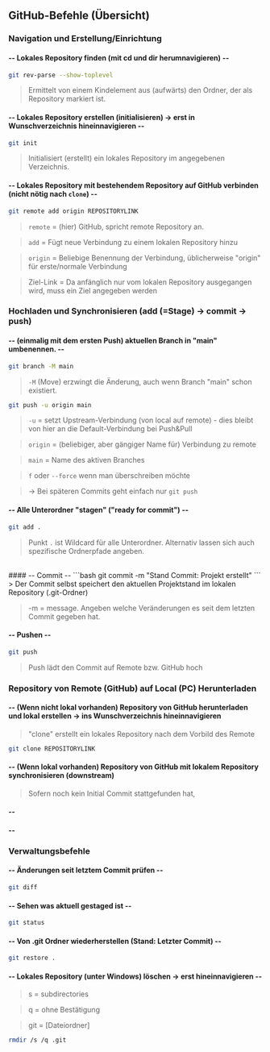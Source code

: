 ## GitHub-Befehle (Übersicht)

### Navigation und Erstellung/Einrichtung

#### -- Lokales Repository finden (mit cd und dir herumnavigieren) --
```bash
git rev-parse --show-toplevel
```
> Ermittelt von einem Kindelement aus (aufwärts) den Ordner, der als Repository markiert ist. 

#### -- Lokales Repository erstellen (initialisieren) -> erst in Wunschverzeichnis hineinnavigieren --
```bash
git init
```
> Initialisiert (erstellt) ein lokales Repository im angegebenen Verzeichnis.

#### -- Lokales Repository mit bestehendem Repository auf GitHub verbinden (nicht nötig nach `clone`) --
```bash
git remote add origin REPOSITORYLINK
```
> `remote` = (hier) GitHub, spricht remote Repository an.

> `add` = Fügt neue Verbindung zu einem lokalen Repository hinzu

> `origin` = Beliebige Benennung der Verbindung, üblicherweise "origin" für erste/normale Verbindung

> Ziel-Link = Da anfänglich nur vom lokalen Repository ausgegangen wird, muss ein Ziel angegeben werden

### Hochladen und Synchronisieren (add (=Stage) -> commit -> push)

#### -- (einmalig mit dem ersten Push) aktuellen Branch in "main" umbenennen. --
```bash
git branch -M main
```
> `-M` (Move) erzwingt die Änderung, auch wenn Branch "main" schon existiert.
```bash
git push -u origin main
```
> `-u` = setzt Upstream-Verbindung (von local auf remote) - dies bleibt von hier an die Default-Verbindung bei Push&Pull

> `origin` = (beliebiger, aber gängiger Name für) Verbindung zu remote

> `main` = Name des aktiven Branches

> `f` oder `--force` wenn man überschreiben möchte

> -> Bei späteren Commits geht einfach nur `git push`

#### -- Alle Unterordner "stagen" ("ready for commit") --
```bash
git add .
```
> Punkt `.` ist Wildcard für alle Unterordner. Alternativ lassen sich auch spezifische Ordnerpfade angeben.
<br>
#### -- Commit --
```bash
git commit -m "Stand Commit: Projekt erstellt"
```
> Der Commit selbst speichert den aktuellen Projektstand im lokalen Repository (.git-Ordner)

> -m = message. Angeben welche Veränderungen es seit dem letzten Commit gegeben hat.

#### -- Pushen --
```bash
git push
```
> Push lädt den Commit auf Remote bzw. GitHub hoch

### Repository von Remote (GitHub) auf Local (PC) Herunterladen

#### -- (Wenn nicht lokal vorhanden) Repository von GitHub herunterladen und lokal erstellen -> ins Wunschverzeichnis hineinnavigieren
> "clone" erstellt ein lokales Repository nach dem Vorbild des Remote
```bash
git clone REPOSITORYLINK
```
#### -- (Wenn lokal vorhanden) Repository von GitHub mit lokalem Repository synchronisieren (downstream)
> Sofern noch kein Initial Commit stattgefunden hat, 

#### -- 
#### -- 

### Verwaltungsbefehle

#### -- Änderungen seit letztem Commit prüfen --

```bash
git diff
```


#### -- Sehen was aktuell gestaged ist --

```bash
git status
```


#### -- Von .git Ordner wiederherstellen (Stand: Letzter Commit) --

```bash
git restore .
```

#### -- Lokales Repository (unter Windows) löschen -> erst hineinnavigieren --

> s = subdirectories

> q = ohne Bestätigung

> git = \[Dateiordner]

```bash
rmdir /s /q .git
```























